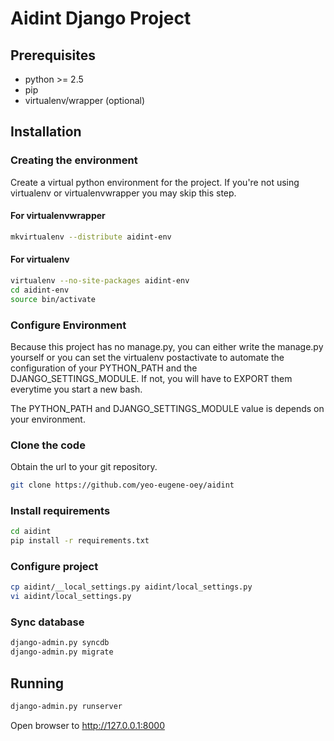 # Aidint Django Project #
## Prerequisites ##

- python >= 2.5
- pip
- virtualenv/wrapper (optional)

## Installation ##
### Creating the environment ###
Create a virtual python environment for the project.
If you're not using virtualenv or virtualenvwrapper you may skip this step.

#### For virtualenvwrapper ####
```bash
mkvirtualenv --distribute aidint-env
```

#### For virtualenv ####
```bash
virtualenv --no-site-packages aidint-env
cd aidint-env
source bin/activate
```

### Configure Environment ###
Because this project has no manage.py, you can either write the manage.py yourself or 
you can set the virtualenv postactivate to automate the configuration of your PYTHON_PATH and the DJANGO_SETTINGS_MODULE.
If not, you will have to EXPORT them everytime you start a new bash.

The PYTHON_PATH and DJANGO_SETTINGS_MODULE value is depends on your environment.


### Clone the code ###
Obtain the url to your git repository.

```bash
git clone https://github.com/yeo-eugene-oey/aidint
```

### Install requirements ###
```bash
cd aidint
pip install -r requirements.txt
```

### Configure project ###
```bash
cp aidint/__local_settings.py aidint/local_settings.py
vi aidint/local_settings.py
```

### Sync database ###
```bash
django-admin.py syncdb
django-admin.py migrate
```

## Running ##
```bash
django-admin.py runserver
```

Open browser to http://127.0.0.1:8000
